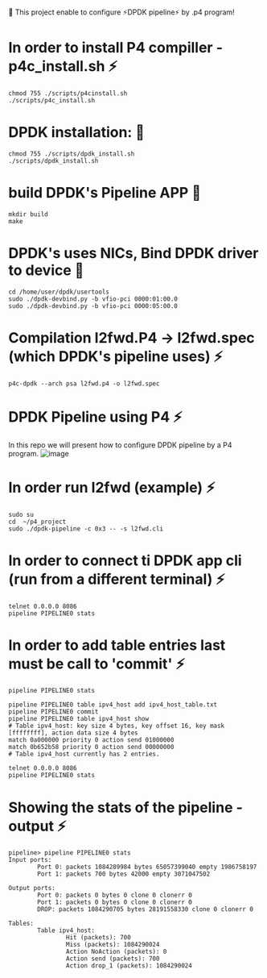 
🔭 This project enable to configure ⚡DPDK pipeline⚡ by .p4 program!

# In order to install P4 compiller - p4c_install.sh ⚡
```
chmod 755 ./scripts/p4cinstall.sh
./scripts/p4c_install.sh
```

# DPDK installation: 💬
```
chmod 755 ./scripts/dpdk_install.sh
./scripts/dpdk_install.sh
```

# build DPDK's Pipeline APP 💬
```cd /home/user/dpdk/examples/pipeline
mkdir build
make
```

# DPDK's uses NICs, Bind DPDK driver to device 💬
```
cd /home/user/dpdk/usertools
sudo ./dpdk-devbind.py -b vfio-pci 0000:01:00.0
sudo ./dpdk-devbind.py -b vfio-pci 0000:05:00.0
```
 
# Compilation l2fwd.P4 -> l2fwd.spec (which DPDK's pipeline uses) ⚡
```
p4c-dpdk --arch psa l2fwd.p4 -o l2fwd.spec 
```

# DPDK Pipeline using P4 ⚡
In this repo we will present how to configure DPDK pipeline by a P4 program.
![image](https://user-images.githubusercontent.com/64970907/214503555-7d9b67ef-5f27-4496-85f8-c8ab4b815507.png)

# In order run l2fwd (example) ⚡
```
sudo su
cd  ~/p4_project
sudo ./dpdk-pipeline -c 0x3 -- -s l2fwd.cli
```

# In order to connect ti DPDK app cli (run from a different terminal) ⚡
```
telnet 0.0.0.0 8086
pipeline PIPELINE0 stats
```
# In order to add table entries last must be call to 'commit' ⚡
```
pipeline PIPELINE0 stats

pipeline PIPELINE0 table ipv4_host add ipv4_host_table.txt
pipeline PIPELINE0 commit
pipeline PIPELINE0 table ipv4_host show
# Table ipv4_host: key size 4 bytes, key offset 16, key mask [ffffffff], action data size 4 bytes
match 0a000000 priority 0 action send 01000000
match 0b652b58 priority 0 action send 00000000
# Table ipv4_host currently has 2 entries.
```

```
telnet 0.0.0.0 8086
pipeline PIPELINE0 stats
```


# Showing the stats of the pipeline - output ⚡
```
pipeline> pipeline PIPELINE0 stats
Input ports:
        Port 0: packets 1084289984 bytes 65057399040 empty 1986758197
        Port 1: packets 700 bytes 42000 empty 3071047502

Output ports:
        Port 0: packets 0 bytes 0 clone 0 clonerr 0
        Port 1: packets 0 bytes 0 clone 0 clonerr 0
        DROP: packets 1084290705 bytes 28191558330 clone 0 clonerr 0

Tables:
        Table ipv4_host:
                Hit (packets): 700
                Miss (packets): 1084290024
                Action NoAction (packets): 0
                Action send (packets): 700
                Action drop_1 (packets): 1084290024


```
